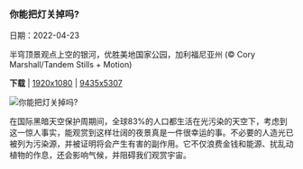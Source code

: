 ### 你能把灯关掉吗?

日期：2022-04-23

半穹顶景观点上空的银河，优胜美地国家公园，加利福尼亚州 (© Cory Marshall/Tandem Stills + Motion)

**下载**  |  [1920x1080](https://cn.bing.com/th?id=OHR.YosemiteNightSky_ZH-CN5864740024_1920x1080.jpg)  |  [9435x5307](https://cn.bing.com/th?id=OHR.YosemiteNightSky_ZH-CN5864740024_UHD.jpg)

![你能把灯关掉吗?](https://cn.bing.com/th?id=OHR.YosemiteNightSky_ZH-CN5864740024_1920x1080.jpg "半穹顶景观点上空的银河，优胜美地国家公园，加利福尼亚州 (© Cory Marshall/Tandem Stills + Motion)")

在国际黑暗天空保护周期间，全球83%的人口都生活在光污染的天空下，考虑到这一惊人事实，能观赏到这样壮阔的夜景真是一件很幸运的事。不必要的人造光已被列为污染源，并被证明将会产生有害的副作用。它不仅浪费金钱和能源、扰乱动植物的作息，还会影响气候，并阻碍我们观赏宇宙。
